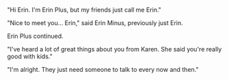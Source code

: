 "Hi Erin. I'm Erin Plus, but my friends just call me Erin."

"Nice to meet you... Erin," said Erin Minus, previously just Erin.

Erin Plus continued.

"I've heard a lot of great things about you from Karen. She said you're really good with kids."

"I'm alright. They just need someone to talk to every now and then."

